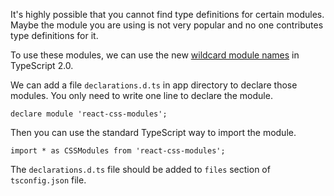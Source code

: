 It's highly possible that you cannot find type definitions for certain modules. Maybe the module you are using is not very popular and no one contributes type definitions for it.

To use these modules, we can use the new [wildcard module names](https://github.com/Microsoft/TypeScript/wiki/What's-new-in-TypeScript#wildcard-character-in-module-names) in TypeScript 2.0.

We can add a file `declarations.d.ts` in app directory to declare those modules. You only need to write one line to declare the module.

```
declare module 'react-css-modules';
```

Then you can use the standard TypeScript way to import the module.

```
import * as CSSModules from 'react-css-modules';
```

The `declarations.d.ts` file should be added to `files` section of `tsconfig.json` file.
